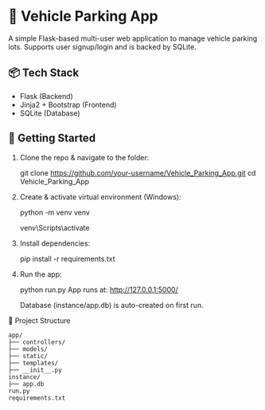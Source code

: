 # 🚗 Vehicle Parking App

A simple Flask-based multi-user web application to manage vehicle parking lots. Supports user signup/login and is backed by SQLite.

## 📦 Tech Stack
- Flask (Backend)
- Jinja2 + Bootstrap (Frontend)
- SQLite (Database)

## 🚀 Getting Started

1. Clone the repo & navigate to the folder:
   
   git clone https://github.com/your-username/Vehicle_Parking_App.git
   cd Vehicle_Parking_App

2. Create & activate virtual environment (Windows):

    python -m venv venv
    
    venv\Scripts\activate

3. Install dependencies:

    pip install -r requirements.txt

4. Run the app:

    python run.py
    App runs at: http://127.0.0.1:5000/

    Database (instance/app.db) is auto-created on first run.



📁 Project Structure

    app/
    ├── controllers/
    ├── models/
    ├── static/
    ├── templates/
    ├── __init__.py
    instance/
    ├── app.db
    run.py
    requirements.txt